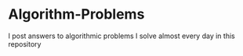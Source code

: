 # Algorithm-Problems
I post answers to algorithmic problems I solve almost every day in this repository

